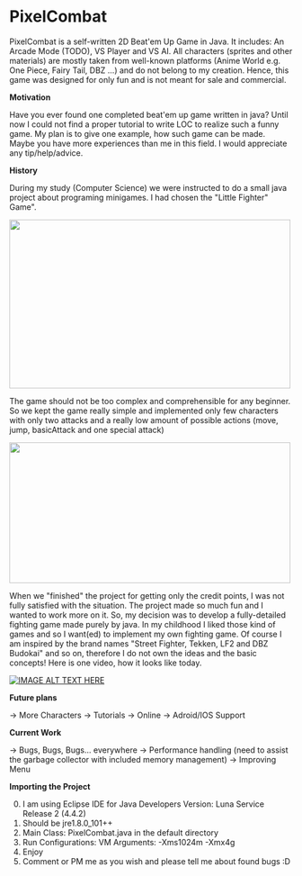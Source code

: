# PixelCombat

PixelCombat is a self-written 2D Beat'em Up Game in Java. It includes: An Arcade Mode (TODO), VS Player and VS AI.
All characters (sprites and other materials) are mostly taken from well-known platforms (Anime World e.g. One Piece, Fairy Tail, DBZ ...) and do not belong to my creation. Hence, this game was designed for only fun and is not meant for sale and commercial. 

<b>Motivation</b>

Have you ever found one completed beat'em up game written in java? Until now I could not find a proper tutorial to write LOC to realize such a funny game. My plan is to give one example, how such game can be made. Maybe you have more experiences than me in this field.
I would appreciate any tip/help/advice. 

<b>History</b>

During my study (Computer Science) we were instructed to do a small java project about programing minigames. I had chosen the "Little Fighter" Game". 

<img src="https://s22.postimg.io/4c727eoq9/start.png" width="500" height="300">

The game should not be too complex and comprehensible for any beginner. So we kept the game really simple and implemented only few characters with only two attacks and a really low amount of possible actions (move, jump, basicAttack and one special attack)

<img src="https://s17.postimg.io/ufsuxustr/gameplay.png" width="500" height="250">

When we "finished" the project for getting only the credit points, I was not fully satisfied with the situation. The project made so much fun and I wanted to work more on it. So, my decision was to develop a fully-detailed fighting game made purely by java. In my childhood I liked those kind of games and so I want(ed) to implement my own fighting game. Of course I am inspired by the brand names "Street Fighter, Tekken, LF2 and DBZ Budokai" and so on, therefore I do not own the ideas and the basic concepts!
Here is one video, how it looks like today. 


[![IMAGE ALT TEXT HERE](https://i.ytimg.com/vi/Y-ufnZv3pXo/hqdefault.jpg?sqp=-oaymwEZCNACELwBSFXyq4qpAwsIARUAAIhCGAFwAQ==&rs=AOn4CLCp0iKXKAUCNLP6HDxf-DonKDNqVQ)](https://www.youtube.com/watch?v=Y-ufnZv3pXo)

<b>Future plans</b>

-> More Characters
-> Tutorials
-> Online
-> Adroid/IOS Support

<b>Current Work</b>

-> Bugs, Bugs, Bugs... everywhere
-> Performance handling (need to assist the garbage collector with included memory management)
-> Improving Menu

<b>Importing the Project</b>

0. I am using Eclipse IDE for Java Developers Version: Luna Service Release 2 (4.4.2)
1. Should be jre1.8.0_101++
2. Main Class: PixelCombat.java in the default directory
3. Run Configurations: VM Arguments: -Xms1024m -Xmx4g
4. Enjoy
5. Comment or PM me as you wish and please tell me about found bugs :D

